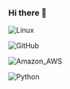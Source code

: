 ### Hi there 👋

![Linux](https://img.shields.io/badge/Linux-FCC624?style=for-the-badge&logo=linux&logoColor=black)

![GitHub](https://img.shields.io/badge/GitHub-100000?style=for-the-badge&logo=github&logoColor=white)

![Amazon_AWS](https://img.shields.io/badge/Amazon_AWS-FF9900?style=for-the-badge&logo=amazonaws&logoColor=white)

![Python](https://img.shields.io/badge/Python-3776AB?style=for-the-badge&logo=python&logoColor=white)
